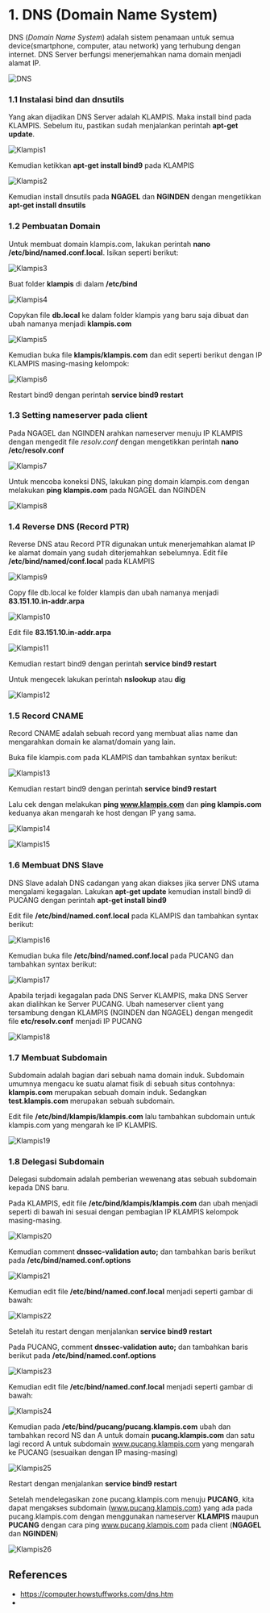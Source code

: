 # 1. DNS (Domain Name System)
DNS (_Domain Name System_) adalah sistem penamaan untuk semua device(smartphone, computer, atau
network) yang terhubung dengan internet. DNS Server berfungsi menerjemahkan nama domain menjadi alamat IP.

![DNS](images/DNS.jpg)

### 1.1 Instalasi bind dan dnsutils
Yang akan dijadikan DNS Server adalah KLAMPIS. Maka install bind pada KLAMPIS. Sebelum itu, pastikan sudah menjalankan perintah __apt-get update__.

![Klampis1](images/01.png)

Kemudian ketikkan __apt-get install bind9__ pada KLAMPIS

![Klampis2](images/02.png)

Kemudian install dnsutils pada __NGAGEL__ dan __NGINDEN__ dengan mengetikkan __apt-get install dnsutils__

### 1.2 Pembuatan Domain
Untuk membuat domain klampis.com, lakukan perintah __nano /etc/bind/named.conf.local__. Isikan seperti berikut:

![Klampis3](images/03.png)

Buat folder __klampis__ di dalam __/etc/bind__ 

![Klampis4](images/04.png)

Copykan file __db.local__ ke dalam folder klampis yang baru saja dibuat dan ubah namanya menjadi __klampis.com__

![Klampis5](images/05.png)

Kemudian buka file __klampis/klampis.com__ dan edit seperti berikut dengan IP KLAMPIS masing-masing kelompok:

![Klampis6](images/06.png)

Restart bind9 dengan perintah __service bind9 restart__

### 1.3 Setting nameserver pada client
Pada NGAGEL dan NGINDEN arahkan nameserver menuju IP KLAMPIS dengan mengedit file _resolv.conf_ dengan mengetikkan perintah __nano /etc/resolv.conf__

![Klampis7](images/07.png)

Untuk mencoba koneksi DNS, lakukan ping domain klampis.com dengan melakukan __ping klampis.com__ pada NGAGEL dan NGINDEN

![Klampis8](images/08.png)

### 1.4 Reverse DNS (Record PTR)
Reverse DNS atau Record PTR digunakan untuk menerjemahkan alamat IP ke alamat domain yang sudah diterjemahkan sebelumnya. Edit file __/etc/bind/named/conf.local__ pada KLAMPIS

![Klampis9](images/09.png)

Copy file db.local ke folder klampis dan ubah namanya menjadi __83.151.10.in-addr.arpa__

![Klampis10](images/10.png)

Edit file __83.151.10.in-addr.arpa__

![Klampis11](images/11.png)

Kemudian restart bind9 dengan perintah __service bind9 restart__

Untuk mengecek lakukan perintah __nslookup__ atau __dig__

![Klampis12](images/12.png)

### 1.5 Record CNAME
Record CNAME adalah sebuah record yang membuat alias name dan mengarahkan domain ke alamat/domain yang lain.

Buka file klampis.com pada KLAMPIS dan tambahkan syntax berikut:

![Klampis13](images/13.png)

Kemudian restart bind9 dengan perintah __service bind9 restart__

Lalu cek dengan melakukan __ping www.klampis.com__ dan __ping klampis.com__ keduanya akan mengarah ke host dengan IP yang sama.

![Klampis14](images/14.png)

![Klampis15](images/15.png)

### 1.6 Membuat DNS Slave
DNS Slave adalah DNS cadangan yang akan diakses jika server DNS utama mengalami kegagalan. Lakukan __apt-get update__ kemudian install bind9 di PUCANG dengan perintah __apt-get install bind9__

Edit file __/etc/bind/named.conf.local__ pada KLAMPIS dan tambahkan syntax berikut:

![Klampis16](images/16.png)

Kemudian buka file __/etc/bind/named.conf.local__ pada PUCANG dan tambahkan syntax berikut:

![Klampis17](images/17.png)

Apabila terjadi kegagalan pada DNS Server KLAMPIS, maka DNS Server akan dialihkan ke Server PUCANG. Ubah nameserver client yang tersambung dengan KLAMPIS (NGINDEN dan NGAGEL) dengan mengedit file __etc/resolv.conf__ menjadi IP PUCANG

![Klampis18](images/18.png)

### 1.7 Membuat Subdomain
Subdomain adalah bagian dari sebuah nama domain induk. Subdomain umumnya mengacu ke suatu alamat fisik di sebuah situs contohnya: __klampis.com__ merupakan sebuah domain induk. Sedangkan __test.klampis.com__ merupakan sebuah subdomain.

Edit file __/etc/bind/klampis/klampis.com__ lalu tambahkan subdomain untuk klampis.com yang mengarah ke IP KLAMPIS.

![Klampis19](images/19.png)

### 1.8 Delegasi Subdomain
Delegasi subdomain adalah pemberian wewenang atas sebuah subdomain kepada DNS baru.

Pada KLAMPIS, edit file __/etc/bind/klampis/klampis.com__ dan ubah menjadi seperti di bawah ini sesuai dengan pembagian IP KLAMPIS kelompok masing-masing.

![Klampis20](images/20.png)

Kemudian comment __dnssec-validation auto;__ dan tambahkan baris berikut pada __/etc/bind/named.conf.options__

![Klampis21](images/21.png)

Kemudian edit file __/etc/bind/named.conf.local__ menjadi seperti gambar di bawah:

![Klampis22](images/22.png)

Setelah itu restart dengan menjalankan __service bind9 restart__

Pada PUCANG, comment __dnssec-validation auto;__ dan tambahkan baris berikut pada __/etc/bind/named.conf.options__

![Klampis23](images/23.png)

Kemudian edit file __/etc/bind/named.conf.local__ menjadi seperti gambar di bawah:

![Klampis24](images/24.png)

Kemudian pada __/etc/bind/pucang/pucang.klampis.com__ ubah dan tambahkan record NS dan A untuk domain __pucang.klampis.com__ dan satu lagi record A untuk subdomain www.pucang.klampis.com yang mengarah ke PUCANG (sesuaikan dengan IP masing-masing)

![Klampis25](images/25.png)

Restart dengan menjalankan __service bind9 restart__

Setelah mendelegasikan zone pucang.klampis.com menuju __PUCANG__, kita dapat mengakses subdomain (www.pucang.klampis.com) yang ada pada pucang.klampis.com dengan menggunakan nameserver __KLAMPIS__ maupun __PUCANG__ dengan cara ping www.pucang.klampis.com pada client (__NGAGEL__ dan __NGINDEN__)

![Klampis26](images/26.png)

## References
* https://computer.howstuffworks.com/dns.htm
* 